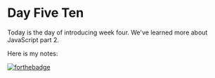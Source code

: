 # Day Five Ten
Today is the day of introducing week four. We've learned more about JavaScript part 2.

Here is my notes:

[![forthebadge](https://seeklogo.com/images/J/javascript-js-logo-2949701702-seeklogo.com.png)](https://github.com/Nakakari/know_more_JS2.git)

